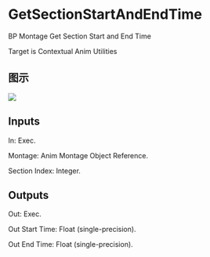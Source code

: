 # GetSectionStartAndEndTime

BP Montage Get Section Start and End Time

Target is Contextual Anim Utilities

## 图示

![]($-20221218-18305287.png)

## Inputs

In: Exec.

Montage: Anim Montage Object Reference.

Section Index: Integer.  

## Outputs

Out: Exec.

Out Start Time: Float (single-precision).

Out End Time: Float (single-precision).

